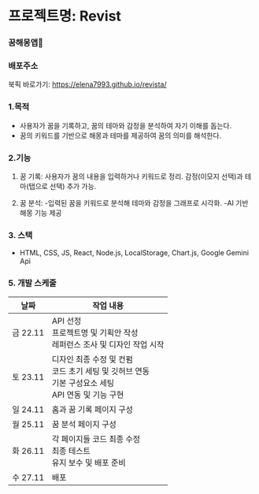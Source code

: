 # 프로젝트명: Revist

### 꿈해몽앱👀

### 배포주소

북픽 바로가기: <https://elena7993.github.io/revista/>

### 1.목적

- 사용자가 꿈을 기록하고, 꿈의 테마와 감정을 분석하여 자기 이해를 돕는다.
- 꿈의 키워드를 기반으로 해몽과 테마를 제공하여 꿈의 의미를 해석한다.

### 2.기능

1. 꿈 기록:
   사용자가 꿈의 내용을 입력하거나 키워드로 정리.
   감정(이모지 선택)과 테마(탭으로 선택) 추가 가능.

2. 꿈 분석: -입력된 꿈을 키워드로 분석해 테마와 감정을 그래프로 시각화.
   -AI 기반 해몽 기능 제공

### 3. 스택

- HTML, CSS, JS, React, Node.js, LocalStorage, Chart.js, Google Gemini Api

### 5. 개발 스케줄

| 날짜     | 작업 내용                                                                                                |
| -------- | -------------------------------------------------------------------------------------------------------- |
| 금 22.11 | API 선정<br>프로젝트명 및 기획안 작성<br>레퍼런스 조사 및 디자인 작업 시작                               |
| 토 23.11 | 디자인 최종 수정 및 컨펌<br>코드 초기 세팅 및 깃허브 연동<br>기본 구성요소 세팅<br>API 연동 및 기능 구현 |
| 일 24.11 | 홈과 꿈 기록 페이지 구성                                                                                 |
| 월 25.11 | 꿈 분석 페이지 구성                                                                                      |
| 화 26.11 | 각 페이지들 코드 최종 수정<br>최종 테스트<br>유지 보수 및 배포 준비                                      |
| 수 27.11 | 배포                                                                                                     |
